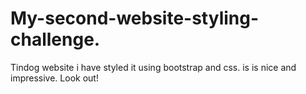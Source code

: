 # My-second-website-styling-challenge.
Tindog website i have styled it using bootstrap and css. is is nice and impressive.  Look out!
